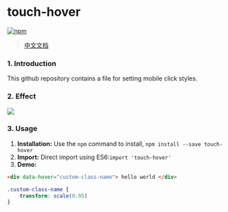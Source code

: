 # touch-hover
[![npm](https://img.shields.io/npm/v/touch-hover.svg)](https://www.npmjs.com/package/touch-hover)
> [中文文档](https://github.com/lixilin123/touch-hover/blob/master/README-zh.md)
### 1. Introduction
This github repository contains a file for setting mobile click styles.
### 2. Effect
![](https://user-images.githubusercontent.com/34760420/39755381-34376bbc-52f8-11e8-9efd-2333a6b29de1.gif)
### 3. Usage
1. **Installation:** Use the `npm` command to install, `npm install --save touch-hover`
2. **Import:** Direct import using ES6:`import 'touch-hover'`
3. **Demo:**
```html
<div data-hover="custom-class-name"> hello world </div>
```
```css
.custom-class-name {
	transform: scale(0.95)
}
```